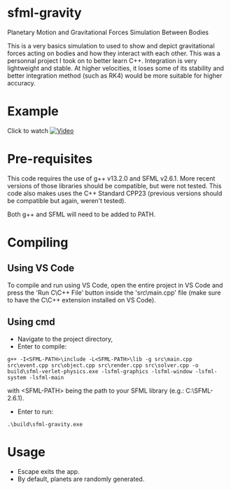 # sfml-gravity
Planetary Motion and Gravitational Forces Simulation Between Bodies

This is a very basics simulation to used to show and depict gravitational forces acting on bodies and how they interact with each other. This was a personnal project I took on to better learn C++. Integration is very lightweight and stable. At higher velocities, it loses some of its stability and better integration method (such as RK4) would be more suitable for higher accuracy.

# Example #
Click to watch
[![Video](https://img.youtube.com/vi/gFZx-7YeL3Q/maxresdefault.jpg)](https://youtu.be/gFZx-7YeL3Q)

# Pre-requisites 
This code requires the use of g++ v13.2.0 and SFML v2.6.1. More recent versions of those libraries should be compatible, but were not tested. This code also makes uses the C++ Standard CPP23 (previous versions should be compatible but again, weren't tested).

Both g++ and SFML will need to be added to PATH.

# Compiling #
## Using VS Code ##
To compile and run using VS Code, open the entire project in VS Code and press the 'Run C\C++ File' button inside the 'src\main.cpp' file (make sure to have the C\C++ extension installed on VS Code).

## Using cmd ##
* Navigate to the project directory,
* Enter to compile: 
```
g++ -I<SFML-PATH>\include -L<SFML-PATH>\lib -g src\main.cpp src\event.cpp src\object.cpp src\render.cpp src\solver.cpp -o build\sfml-verlet-physics.exe -lsfml-graphics -lsfml-window -lsfml-system -lsfml-main
```
with \<SFML-PATH> being the path to your SFML library (e.g.: C:\SFML-2.6.1).
* Enter to run:
```
.\build\sfml-gravity.exe
```

# Usage #
* Escape exits the app.
* By default, planets are randomly generated.
